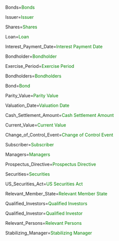 
Bonds=<font color="green">Bonds</font>

Issuer=<font color="green">Issuer</font>

Shares=<font color="green">Shares</font>

Loan=<font color="green">Loan</font>

Interest_Payment_Date=<font color="green">Interest Payment Date</font>

Bondholder=<font color="green">Bondholder</font>

Exercise_Period=<font color="green">Exercise Period</font>

Bondholders=<font color="green">Bondholders</font>

Bond=<font color="green">Bond</font>

Parity_Value=<font color="green">Parity Value</font>

Valuation_Date=<font color="green">Valuation Date</font>

Cash_Settlement_Amount=<font color="green">Cash Settlement Amount</font>

Current_Value=<font color="green">Current Value</font>

Change_of_Control_Event=<font color="green">Change of Control Event</font>

Subscriber=<font color="green">Subscriber</font>

Managers=<font color="green">Managers</font>

Prospectus_Directive=<font color="green">Prospectus Directive</font>

Securities=<font color="green">Securities</font>

US_Securities_Act=<font color="green">US Securities Act</font>

Relevant_Member_State=<font color="green">Relevant Member State</font>

Qualified_Investors=<font color="green">Qualified Investors</font>

Qualified_Investor=<font color="green">Qualified Investor</font>

Relevant_Persons=<font color="green">Relevant Persons</font>

Stabilizing_Manager=<font color="green">Stabilizing Manager</font>

